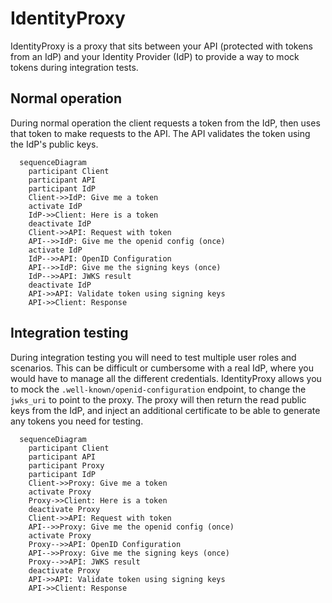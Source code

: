 # IdentityProxy

IdentityProxy is a proxy that sits between your API (protected with tokens from an IdP) and your Identity Provider (IdP) to provide a way to mock tokens during integration tests.

## Normal operation

During normal operation the client requests a token from the IdP, then uses that token to make requests to the API. The API validates the token using the IdP's public keys.

```mermaid
  sequenceDiagram
    participant Client
    participant API
    participant IdP
    Client->>IdP: Give me a token
    activate IdP
    IdP->>Client: Here is a token
    deactivate IdP
    Client->>API: Request with token
    API-->>IdP: Give me the openid config (once)
    activate IdP
    IdP-->>API: OpenID Configuration
    API-->>IdP: Give me the signing keys (once)
    IdP-->>API: JWKS result
    deactivate IdP
    API->>API: Validate token using signing keys
    API->>Client: Response
```

## Integration testing

During integration testing you will need to test multiple user roles and scenarios. This can be difficult or cumbersome with a real IdP, where you would have to manage all the different credentials. IdentityProxy allows you to mock the `.well-known/openid-configuration` endpoint, to change the `jwks_uri` to point to the proxy. The proxy will then return the read public keys from the IdP, and inject an additional certificate to be able to generate any tokens you need for testing.

```mermaid
  sequenceDiagram
    participant Client
    participant API
    participant Proxy
    participant IdP
    Client->>Proxy: Give me a token
    activate Proxy
    Proxy->>Client: Here is a token
    deactivate Proxy
    Client->>API: Request with token
    API-->>Proxy: Give me the openid config (once)
    activate Proxy
    Proxy-->>API: OpenID Configuration
    API-->>Proxy: Give me the signing keys (once)
    Proxy-->>API: JWKS result
    deactivate Proxy
    API->>API: Validate token using signing keys
    API->>Client: Response
```
